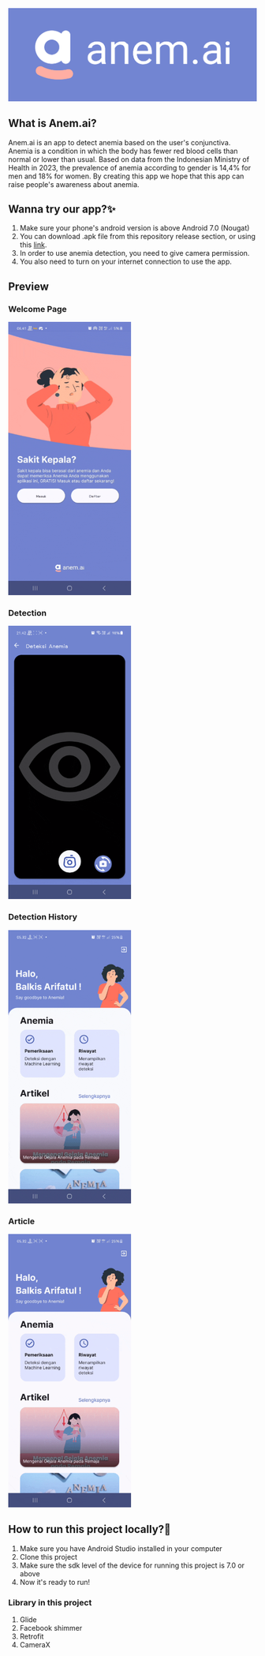 <img src="https://github.com/Rifala/anem.ai/blob/main/logo_launcher_anem_ai_horizontal.png"/>

## **What is Anem.ai?**
Anem.ai is an app to detect anemia based on the user's conjunctiva. Anemia is a condition in which the body has fewer red blood cells than normal or lower than usual.
Based on data from the Indonesian Ministry of Health in 2023, the prevalence of anemia according to gender is 14,4% for men and 18% for women.
By creating this app we hope that this app can raise people's awareness about anemia.

## **Wanna try our app?**:sparkles:
1. Make sure your phone's android version is above Android 7.0 (Nougat)
2. You can download .apk file from this repository release section, or using this [link](https://drive.google.com/file/d/1TA8vNsGy6DYQ1Bw7a8ZGK3vVT-I6va-l/view?usp=sharing).
3. In order to use anemia detection, you need to give camera permission.
4. You also need to turn on your internet connection to use the app.

## **Preview**
### **Welcome Page**
<img src="https://github.com/Rifala/anem.ai/blob/main/InShot_20240621_080337187.gif" height="554"/>

### **Detection**
<img src="https://github.com/Rifala/anem.ai/blob/main/InShot_20240621_074931528.gif" height="554"/>

### **Detection History**
<img src="https://github.com/Rifala/anem.ai/blob/main/InShot_20240621_075405573.gif" height="554"/>

### **Article**
<img src="https://github.com/Rifala/anem.ai/blob/main/InShot_20240621_075919961.gif" height="554"/>

## **How to run this project locally?**:running:
1. Make sure you have Android Studio installed in your computer
2. Clone this project
3. Make sure the sdk level of the device for running this project is 7.0 or above
4. Now it's ready to run!

### **Library in this project**
1. Glide
2. Facebook shimmer
3. Retrofit
4. CameraX